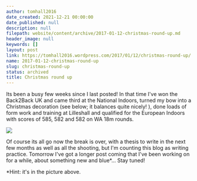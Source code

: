 ```yaml
---
author: tomhall2016
date_created: 2021-12-21 00:00:00
date_published: null
description: null
filepath: website/content/archive/2017-01-12-christmas-round-up.md
header_image: null
keywords: []
layout: post
link: https://tomhall2016.wordpress.com/2017/01/12/christmas-round-up/
name: 2017-01-12-christmas-round-up
slug: christmas-round-up
status: archived
title: Christmas round up
---
```


Its been a busy few weeks since I last posted! In that time I've won the Back2Back UK and came third at the National Indoors, turned my bow into a Christmas decoration (see below; it balances quite nicely! ), done loads of form work and training at Lilleshall and qualified for the European Indoors with scores of 585, 582 and 582 on WA 18m rounds.

[![](https://tomhall2016.files.wordpress.com/2017/01/wp-1484257229156.jpg)](http://tomhall2016.files.wordpress.com/2017/01/wp-1484257229156.jpg)

Of course its all go now the break is over, with a thesis to write in the next few months as well as all the shooting, but I'm counting this blog as writing practice. Tomorrow I've got a longer post coming that I've been working on for a while, about something new and blue*... Stay tuned!

*Hint: it's in the picture above.